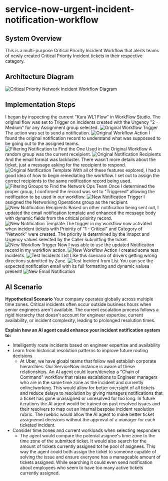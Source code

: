 # service-now-urgent-incident-notification-workflow

## System Overview
This is a multi-purpose Critical Priority Incident Workflow that alerts teams of newly created Critical Priority Incident tickets in their respective category. 

## Architecture Diagram
![Critical Priority Network Incident Workflow Diagram](https://raw.githubusercontent.com/joesghub/service-now-urgent-incident-notification-workflow/refs/heads/main/screenshots/Critical%20Priority%20Network%20Incident%20Workflow%20Diagram.png)

## Implementation Steps
I began by inspecting the current "Kura WL1 Flow" in WorkFlow Studio. The original flow was set to Trigger on Incidents created with the Urgency "2 - Medium" for any Assignment group selected.
![Original Workflow Trigger](https://github.com/joesghub/service-now-urgent-incident-notification-workflow/blob/main/screenshots/og%20Kura%20WL1%20Flow%20-%20Trigger.png?raw=true)
The action was set to send a notification. 
![Original Workflow Action](https://github.com/joesghub/service-now-urgent-incident-notification-workflow/blob/main/screenshots/og%20Kura%20WL1%20Flow%20-%20Action.png?raw=true)
I found the original notification record to understand what was suppossed to be going out to the assigned teams.
![Filtering Notification to Find the One Used in the Original Workflow](https://github.com/joesghub/service-now-urgent-incident-notification-workflow/blob/main/screenshots/filtering%20for%20Notifications.png?raw=true)
A random group was the current receipient. 
![Original Notification Recipients](https://github.com/joesghub/service-now-urgent-incident-notification-workflow/blob/main/screenshots/og%20Notification%20recipients.png?raw=true)
And the email format was lackluster. There wasn't more details about the ticket, just a message asking for the receipient to respond.
![Original Notification Template](https://github.com/joesghub/service-now-urgent-incident-notification-workflow/blob/main/screenshots/og%20Notification%20email%20template.png?raw=true)
With all of these features explored, I had a good idea of how to begin remediating the workflow. I set out to assign the correct recipients to the same notification record being used.
![Filtering Groups to Find the Network Ops Team](https://github.com/joesghub/service-now-urgent-incident-notification-workflow/blob/main/screenshots/filtering%20for%20groups.png?raw=true)
Once I determined the proper group, I confirmed the record was set to "Triggered" allowing the notification to be used in our workflow.
![New Notification Trigger](https://github.com/joesghub/service-now-urgent-incident-notification-workflow/blob/main/screenshots/new%20Notification%20same%20trigger.png?raw=true)
I assigned the Networking Operations group as the recipient.
![New Notification Recipients](https://github.com/joesghub/service-now-urgent-incident-notification-workflow/blob/main/screenshots/new%20Notif%20recipients.png?raw=true)
Based on other notification being sent out, I updated the email notification template and enhanced the message body with dynamic fields from the critical prioirity record.
![New Notification Template](https://github.com/joesghub/service-now-urgent-incident-notification-workflow/blob/main/screenshots/new%20Notif%20email%20temp.png?raw=true)
The trigger in my workflow now activated when incident tickets with Prioirity of "1 - Critical" and Category of "Network" were created. The priority is determined by the Imapct and Urgency values selected by the Caller submitting the ticket. 
![New Workflow Trigger](https://github.com/joesghub/service-now-urgent-incident-notification-workflow/blob/main/screenshots/new%20flow%20trigger.png?raw=true)
Now I was able to use the updated Notification record in my workflow action. 
![New Workflow Action](https://github.com/joesghub/service-now-urgent-incident-notification-workflow/blob/main/screenshots/new%20flow%20action.png?raw=true)
I created some test incidents.
![Test Incidents List](https://github.com/joesghub/service-now-urgent-incident-notification-workflow/blob/main/screenshots/test%20incident%20list.png?raw=true)
Like this scenario of drivers getting wrong directions submitted by Zane.
![Test Incident from List](https://github.com/joesghub/service-now-urgent-incident-notification-workflow/blob/main/screenshots/test%20incident%20four.png?raw=true)
You can see the expected notification email with its full formatting and dynamic values present!
![New Email Notification](https://github.com/joesghub/service-now-urgent-incident-notification-workflow/blob/main/screenshots/new%20notif%20email.png?raw=true)

## AI Scenario
**Hypothetical Scenario**
Your company operates globally across multiple time zones. Critical incidents often occur outside business hours when senior engineers aren't available. The current escalation process follows a rigid hierarchy that doesn't account for engineer expertise, current availability, or incident complexity, leading to prolonged resolution times.

**Explain how an AI agent could enhance your incident notification system to:**
- Intelligently route incidents based on engineer expertise and availability
- Learn from historical resolution patterns to improve future routing decisions
  - At Uber, we have gloabl teams that follow well establish corporate hierarchies. Our ServiceNow instance is aware of these relationships. An AI agent could learn/develop a "Chain of Command" workflow that raises escalations to Engineer managers who are in the same time zone as the incident and currently online/working. This would allow for better oversight of all tickets and reduce delays to resolution by giving managers notifications that a ticket has gone unassigned or unresolved for too long. In future iterations the AI agent would be trained on past resolved issues and their resolvers to map out an internal bespoke incident resolution rubric. The ruebric would allow the AI agent to make better ticket assignemnt decisions without the approval of a manager for each ticketed incident. 
- Consider time zones and current workloads when selecting responders
  - The agent would compare the potenial asignee's time zone to the time zone of the submitted ticket. It would also search for the amount of tickets currently assigned tot he pool of asignees. This way the agent could both assign the ticket to someone capable of solving the issue and ensure everyone has a manageable amount of tickets assigned. While searching it could even send notification about employees who seem to have too many active tickets currently assigned. 

  
